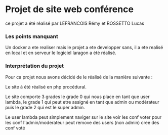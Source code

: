 # Projet de site web conférence

ce projet a été réalisé par LEFRANCOIS Rémy et ROSSETTO Lucas

### Les points manquant

Un docker a ete realiser mais le projet a ete developper sans, il a ete realisé en local et en serveur le logiciel laragon a été réalisé.

### Interprétation du projet

Pour ca projet nous avons décidé de le réalisé de la manière suivante :

Le site à été réalisé en php procédural.

Le site comporte 3 grades le grade 0 qui nous place en tant que user lambda, le grade 1 qui peut etre assigné en tant que admin ou modérateur puis le grade 2 qui est le super admin.

Le user lambda peut simplement naviger sur le site voir les conf voter pour les conf
l'admin/moderateur peut remove des users (non admin) cree des conf voté 
